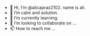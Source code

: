 - 👋 Hi, I’m @alicapraz2102. name is ali.
- 👀 I’m calm and solution.
- 🌱 I’m currently learning.
- 💞️ I’m looking to collaborate on ...
- 📫 How to reach me ...

<!---
alicapraz2102/alicapraz2102 is a ✨ special ✨ repository because its `README.md` (this file) appears on your GitHub profile.
You can click the Preview link to take a look at your changes.
--->
